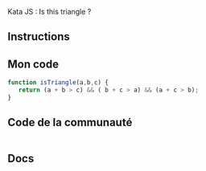 Kata JS : Is this triangle ? 

## Instructions

## Mon code
```js
function isTriangle(a,b,c) {
   return (a + b > c) && ( b + c > a) && (a + c > b);
}
```

## Code de la communauté
```js
```

## Docs
